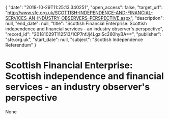 {
  "date": "2018-10-29T11:25:13.340251", 
  "open_access": false, 
  "target_url": "http://www.sfe.org.uk/SCOTTISH-INDEPENDENCE-AND-FINANCIAL-SERVICES-AN-INDUSTRY-OBSERVERS-PERSPECTIVE.aspx", 
  "description": null, 
  "end_date": null, 
  "title": "Scottish Financial Enterprise: Scottish independence and financial services - an industry observer's perspective", 
  "record_id": "20181029T112513/1CP7nfJj4LgzlSc260hyBA==", 
  "publisher": "sfe.org.uk", 
  "start_date": null, 
  "subject": "Scottish Independence Referendum"
}

# Scottish Financial Enterprise: Scottish independence and financial services - an industry observer's perspective

None